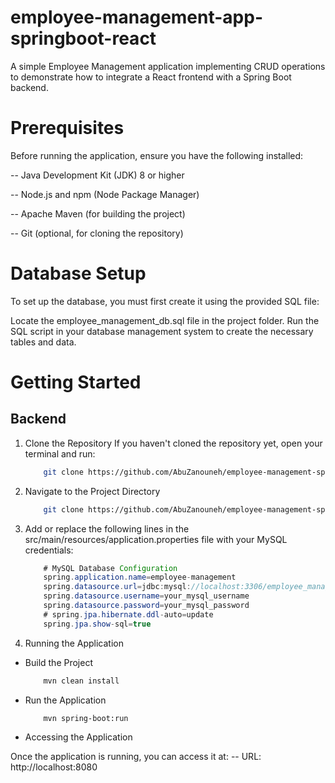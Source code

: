 # employee-management-app-springboot-react
A simple Employee Management application implementing CRUD operations to demonstrate how to integrate a React frontend with a Spring Boot backend.

# Prerequisites
Before running the application, ensure you have the following installed:

-- Java Development Kit (JDK) 8 or higher

-- Node.js and npm (Node Package Manager)

-- Apache Maven (for building the project)

-- Git (optional, for cloning the repository)

# Database Setup
To set up the database, you must first create it using the provided SQL file:

Locate the employee_management_db.sql file in the project folder.
Run the SQL script in your database management system to create the necessary tables and data.


# Getting Started

## Backend 
1. Clone the Repository
   If you haven't cloned the repository yet, open your terminal and run:
   
   ``` bash
       git clone https://github.com/AbuZanouneh/employee-management-springboot.git


2. Navigate to the Project Directory

   ``` bash
       git clone https://github.com/AbuZanouneh/employee-management-springboot.git
   
3. Add or replace the following lines in the src/main/resources/application.properties file with your MySQL credentials:

    ``` java
        # MySQL Database Configuration
        spring.application.name=employee-management
        spring.datasource.url=jdbc:mysql://localhost:3306/employee_management?useSSL=false&serverTimezone=UTC
        spring.datasource.username=your_mysql_username
        spring.datasource.password=your_mysql_password
        # spring.jpa.hibernate.ddl-auto=update
        spring.jpa.show-sql=true

4. Running the Application

* Build the Project
   
    ``` bash
        mvn clean install

* Run the Application

    ``` bash
        mvn spring-boot:run

* Accessing the Application

Once the application is running, you can access it at:
-- URL: http://localhost:8080
